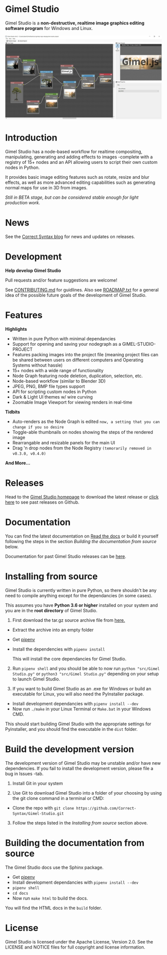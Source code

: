 Gimel Studio
============

Gimel Studio is a **non-destructive, realtime image graphics editing software program** for Windows and Linux.
 
!["Gimel Studio"](/screenshots/gimel-studio-v0.4.2-pre-release-ui.JPG?raw=true "Gimel Studio")


# Introduction

Gimel Studio has a node-based workflow for realtime compositing, manipulating, generating and adding effects to images -complete with a registry of 15+ nodes and an API allowing users to script their own custom nodes in Python.

It provides basic image editing features such as rotate, resize and blur effects, as well as more advanced editing capabilities such as generating normal maps for use in 3D from images.

*Still in BETA stage, but can be considered stable enough for light production work.*


# News

See the <a href="https://correctsyntax.com/blog/">Correct Syntax blog</a> for news and updates on releases.


# Development 

**Help develop Gimel Studio**

Pull requests and/or feature suggestions are welcome!

See [CONTRIBUTING.md](CONTRIBUTING.md) for guidlines. Also see [ROADMAP.txt](ROADMAP.txt) for a general idea of the possible future goals of the development of Gimel Studio.


# Features

**Highlights**
  
  * Written in pure Python with minimal dependancies
  * Support for opening and saving your nodegraph as a GIMEL-STUDIO-PROJECT
  * Features packing images into the project file (meaning project files can be shared between users on different computers and Operating Systems without hassle)
  * 15+ nodes with a wide range of functionality 
  * Node Graph featuring node deletion, duplication, selection, etc. 
  * Node-based workflow (similar to Blender 3D)
  * JPEG, PNG, BMP file types support
  * API for scripting custom nodes in Python
  * Dark & Light UI themes w/ wire curving
  * Zoomable Image Viewport for viewing renders in real-time

**Tidbits**

  * Auto-renders as the Node Graph is edited `now, a setting that you can change if you so desire`
  * Toggle-able thumbnails on nodes showing the steps of the rendered image
  * Rearrangable and resizable panels for the main UI
  * Drag 'n drop nodes from the Node Registry `(temorarily removed in v0.3.0, v0.4.0)`

**And More...**


# Releases

Head to the <a href="https://correctsyntax.com/projects/gimel-studio/">Gimel Studio homepage</a> to download the latest release or <a href="https://github.com/Correct-Syntax/Gimel-Studio/releases">click here</a> to see past releases on Github.


# Documentation

You can find the latest documentation on <a href="https://gimel-studio.readthedocs.io/en/latest/">Read the docs</a> or build it yourself following the steps in the section *Building the documentation from source* below.

Documentation for past Gimel Studio releases can be <a href="https://github.com/Correct-Syntax/Gimel-Studio/releases">here</a>.


# Installing from source

Gimel Studio is currently written in pure Python, so there shouldn't be any need to compile anything except for the dependancies (in some cases).

This assumes you have **Python 3.6 or higher** installed on your system and you are in the **root directory** of Gimel Studio.

1. First download the tar.gz source archive file from <a href="https://github.com/Correct-Syntax/Gimel-Studio/releases">here.</a> 

  * Extract the archive into an empty folder
  * Get <a href="https://pipenv.pypa.io/en/latest/">pipenv</a>
  * Install the dependencies with ``pipenv install`` 

    This will install the core dependancies for Gimel Studio.

2. Run  ``pipenv shell`` and you should be able to now run 
   ``python "src/Gimel Studio.py"`` or ``python3 "src/Gimel Studio.py"`` depending on your setup to launch Gimel Studio.

3. If you want to build Gimel Studio as an .exe for Windows or build an executable for Linux, you will also need the PyInstaller package.

  * Install development dependancies with ``pipenv install --dev``
  * Now run ``./make`` in your Linux Terminal or ``Make.bat`` in your Windows CMD. 

  This should start building Gimel Studio with the appropriate settings for Pyinstaller, and you should find the executable in the ``dist`` folder.


# Build the development version

The development version of Gimel Studio may be unstable and/or have new dependencies. If you fail to install the development version, please file a bug in Issues -tab.

1. Install Git in your system

2. Use Git to download Gimel Studio into a folder of your choosing by using the git clone command in a terminal or CMD:
  * Clone the repo with ``git clone https://github.com/Correct-Syntax/Gimel-Studio.git``

3. Follow the steps listed in the *Installing from source* section above.


# Building the documentation from source

The Gimel Studio docs use the Sphinx package.
  
  * Get <a href="https://pipenv.pypa.io/en/latest/">pipenv</a>
  * Install development dependancies with ``pipenv install --dev``
  * ``pipenv shell``
  * ``cd docs``
  * Now run ``make html`` to build the docs.

You will find the HTML docs in the ``build`` folder.


# License

Gimel Studio is licensed under the Apache License, Version 2.0. See the LICENSE and NOTICE files for full copyright and license information.
